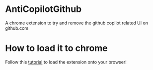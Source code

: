 # AntiCopilotGithub

A chrome extension to try and remove the github copilot related UI on github.com 

# How to load it to chrome
Follow this [tutorial](https://developer.chrome.com/docs/extensions/get-started/tutorial/hello-world#load-unpacked) to load the extension onto your browser!